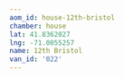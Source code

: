 ```yaml
---
aom_id: house-12th-bristol
chamber: house
lat: 41.8362027
lng: -71.0055257
name: 12th Bristol
van_id: '022'
---
```

